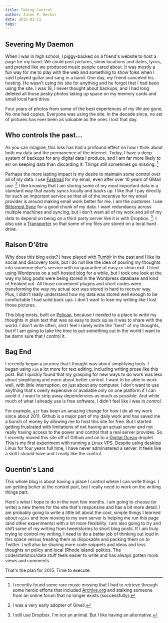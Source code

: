 ```yaml
---
title: Taking Control
author: Jason P. Becker
date: 2015-01-11
tags: 
---
```


## Severing My Daemon 

When I was in high school, I piggy-backed on a friend's website to host a page for my band. We could post pictures, show locations and dates, lyrics, and pretend like we produced music people cared about. It was mostly a fun way for me to play with the web and something to show folks when I said I played guitar and sang in a band. One day, my friend canceled his hosting. He wasn't using his site for anything and he forgot that I had been using the site. I was 18, I never thought about backups, and I had long deleted all those pesky photos taking up space on my memory cards and small local hard drive.

Four years of photos from some of the best experiences of my life are gone. No one had copies. Everyone was using the site. In the decade since, no set of pictures has ever been as valuable as the ones I lost that day.

## Who controls the past...

As you can imagine, this loss has had a profound effect on how I think about both my data and the permanence of the internet. Today, I have a deep system of backups for any digital data I produce, and I am far more likely to err on keeping data than discarding it. Things still sometimes go missing. [^stage]

[^stage]: I recently found some rare music missing that I had to retrieve through some heroic efforts that included [Archive.org]() and stalking someone from an online forum that no longer exists (successfully).

Perhaps the more lasting impact is my desire to maintain some control over all of my data. I use [Fastmail](http://www.fastmail.fm/?STKI=11467093) for my email, even after over 10 years of GMail use. [^early] I like knowing that I am storing some of my most important data in a standard way that easily syncs locally and backs up. I like that I pay directly for such an important service so that all of the incentive for my email provider is around making email work better for me. I am the customer. I use [Bittorrent Sync](http://www.getsync.com) for a good chunk of my data. I want redundancy across multiple machines and syncing, but I don't want all of my work and all of my data to depend on being on a third party server like it is with Dropbox. [^db]. I also use a [Transporter](http://www.esn.fm/sponsors/) so that some of my files are stored on a local hard drive.

[^early]: I was a very early adopter of Gmail.

[^db]: I still use Dropbox. I'm not an animal. But I like having an alternative.

## Raison D'être

Why does this blog exist? I have played with [Tumblr](http://tumblr.jsonbecker.com) in the past and I like its social and discovery tools, but I do not like the idea of pouring my thoughts into someone else's service with no guarantee of easy or clean exit. I tried using Wordpress on a self-hosted blog for a while, but I took one look at the way my blog posts were being stored in the Wordpress database and kind of freaked out. All those convenient plugins and short codes were transforming the way my actual text was stored in hard to recover way. Plus, I didn't really understand how my data was stored well enough to be comfortable I had solid back ups. I don't want to lose my writing like I lost those pictures.

This blog exists, built on [Pelican](http://www.getpelican.com), because I needed to a place to write my thoughts in plain text that was as easy to back up as it was to share with the world. I don't write often, and I feel I rarely write the "best" of my thoughts, but if I am going to take the time to put something out in the world I want to be damn sure that I control it.

## Bag End

I recently began a journey that I thought was about simplifying tools. I began using `vim` a lot more for text editing, including writing prose like this post. But I quickly found that my grasping for new ways to do work was less about simplifying and more about better control. I want to be able to work well, with little interruption, on just about any computer. I don't want to use anything that's overly expensive or available only on one platform if I can avoid it. I want to strip away dependencies as much as possible. And while much of what I already use is free software, I didn't feel like I was in *control*.

For example, `git` has been an amazing change for how I do all my work since about 2011. Github is a major part of my daily work and has saved me a bunch of money by allowing me to host this site for free. But I started getting frustrated with limitations of not having an actual server and not really having access to the power and control that a real server provides. So I recently moved this site off of Github and on to a [Digital Ocean](https://www.digitalocean.com/?refcode=7377c1fcbe67) droplet. This is my first experiment with running a Linux VPS. Despite using desktop Linux for four years full time, I have never administered a server. It feels like a skill I should have and I really like the control.

## Quentin's Land

This whole blog is about having a place I control where I can write things. I am getting better at the control part, but I really need to work on the writing things part. 

Here's what I hope to do in the next few months. I am going to choose (or write) a new theme for the site that's responsive and has a bit more detail. I am probably going to write a little bit about the cool, simple things I learned about `nginx` and how moving to my own server is helping me run this page (and other experiments) with a lot more flexibility. I am also going to try and shift some of my writing from tweetstorms to short blog posts. If I am truly trying to control my writing, I need to do a better job of thinking out loud in this space versus treating them as disposable and packing them on to Twitter. I will also be sharing more code snippets and ideas and less thoughts on policy and local (Rhode Island) politics. The code/statistics/data stuff feels easier to write and has always gotten more views and comments.

That's the plan for 2015. Time to execute.
